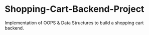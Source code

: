 # Shopping-Cart-Backend-Project
Implementation of OOPS &amp; Data Structures to build a shopping cart backend.
